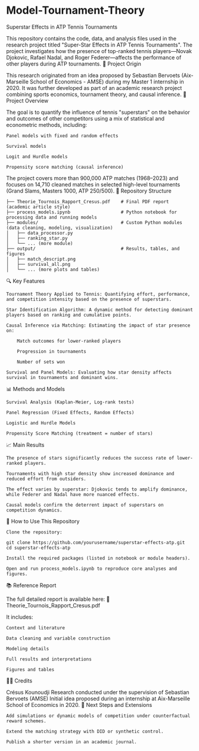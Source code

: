 # Model-Tournament-Theory
Superstar Effects in ATP Tennis Tournaments

This repository contains the code, data, and analysis files used in the research project titled "Super-Star Effects in ATP Tennis Tournaments". The project investigates how the presence of top-ranked tennis players—Novak Djokovic, Rafael Nadal, and Roger Federer—affects the performance of other players during ATP tournaments.
📘 Project Origin

This research originated from an idea proposed by Sebastian Bervoets (Aix-Marseille School of Economics - AMSE) during my Master 1 internship in 2020. It was further developed as part of an academic research project combining sports economics, tournament theory, and causal inference.
🧠 Project Overview

The goal is to quantify the influence of tennis "superstars" on the behavior and outcomes of other competitors using a mix of statistical and econometric methods, including:

    Panel models with fixed and random effects

    Survival models

    Logit and Hurdle models

    Propensity score matching (causal inference)

The project covers more than 900,000 ATP matches (1968–2023) and focuses on 14,710 cleaned matches in selected high-level tournaments (Grand Slams, Masters 1000, ATP 250/500).
📂 Repository Structure

    ├── Theorie_Tournois_Rapport_Cresus.pdf    # Final PDF report (academic article style)
    ├── process_models.ipynb                   # Python notebook for processing data and running models
    ├── modules/                               # Custom Python modules (data cleaning, modeling, visualization)
    │   ├── data_processor.py
    │   ├── ranking_star.py
    │   └── ... (more module)
    ├── output/                                # Results, tables, and figures
    │   ├── match_descript.png
    │   ├── survival_all.png
    │   └── ... (more plots and tables)

🔍 Key Features

    Tournament Theory Applied to Tennis: Quantifying effort, performance, and competition intensity based on the presence of superstars.

    Star Identification Algorithm: A dynamic method for detecting dominant players based on ranking and cumulative points.

    Causal Inference via Matching: Estimating the impact of star presence on:

        Match outcomes for lower-ranked players

        Progression in tournaments

        Number of sets won

    Survival and Panel Models: Evaluating how star density affects survival in tournaments and dominant wins.

📊 Methods and Models

    Survival Analysis (Kaplan-Meier, Log-rank tests)

    Panel Regression (Fixed Effects, Random Effects)

    Logistic and Hurdle Models

    Propensity Score Matching (treatment = number of stars)

📈 Main Results

    The presence of stars significantly reduces the success rate of lower-ranked players.

    Tournaments with high star density show increased dominance and reduced effort from outsiders.

    The effect varies by superstar: Djokovic tends to amplify dominance, while Federer and Nadal have more nuanced effects.

    Causal models confirm the deterrent impact of superstars on competition dynamics.

📎 How to Use This Repository

    Clone the repository:

    git clone https://github.com/yourusername/superstar-effects-atp.git
    cd superstar-effects-atp

    Install the required packages (listed in notebook or module headers).

    Open and run process_models.ipynb to reproduce core analyses and figures.

📚 Reference Report

The full detailed report is available here:
📄 Theorie_Tournois_Rapport_Cresus.pdf

It includes:

    Context and literature

    Data cleaning and variable construction

    Modeling details

    Full results and interpretations

    Figures and tables

👨‍🏫 Credits

Crésus Kounoudji
Research conducted under the supervision of Sebastian Bervoets (AMSE)
Initial idea proposed during an internship at Aix-Marseille School of Economics in 2020.
📌 Next Steps and Extensions

    Add simulations or dynamic models of competition under counterfactual reward schemes.

    Extend the matching strategy with DID or synthetic control.

    Publish a shorter version in an academic journal.
